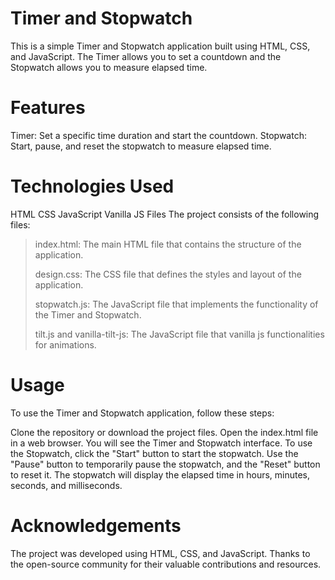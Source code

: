 # Timer and Stopwatch
This is a simple Timer and Stopwatch application built using HTML, CSS, and JavaScript. The Timer allows you to set a countdown and the Stopwatch allows you to measure elapsed time.

# Features
Timer: Set a specific time duration and start the countdown.
Stopwatch: Start, pause, and reset the stopwatch to measure elapsed time.

# Technologies Used
HTML
CSS
JavaScript
Vanilla JS
Files
The project consists of the following files:

> index.html: The main HTML file that contains the structure of the application.
> 
> design.css: The CSS file that defines the styles and layout of the application.
> 
> stopwatch.js: The JavaScript file that implements the functionality of the Timer and Stopwatch.
> 
> tilt.js and vanilla-tilt-js: The JavaScript file that vanilla js functionalities for animations.

# Usage
To use the Timer and Stopwatch application, follow these steps:

Clone the repository or download the project files.
Open the index.html file in a web browser.
You will see the Timer and Stopwatch interface.
To use the Stopwatch, click the "Start" button to start the stopwatch.
Use the "Pause" button to temporarily pause the stopwatch, and the "Reset" button to reset it.
The stopwatch will display the elapsed time in hours, minutes, seconds, and milliseconds.

# Acknowledgements
The project was developed using HTML, CSS, and JavaScript.
Thanks to the open-source community for their valuable contributions and resources.
